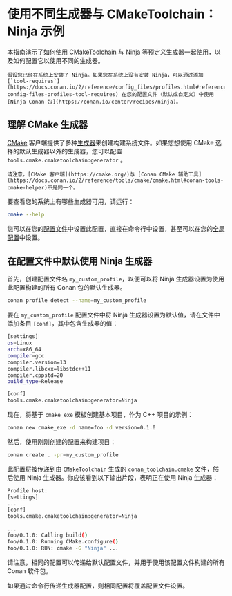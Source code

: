 # 使用不同生成器与 CMakeToolchain：Ninja 示例

本指南演示了如何使用 [CMakeToolchain](https://docs.conan.io/2/reference/tools/cmake/cmaketoolchain.html#conan-tools-cmaketoolchain) 与 [Ninja](https://ninja-build.org/) 等预定义生成器一起使用，以及如何配置它以使用不同的生成器。

```{note}
假设您已经在系统上安装了 Ninja。如果您在系统上没有安装 Ninja，可以通过添加 [`tool-requires`](https://docs.conan.io/2/reference/config_files/profiles.html#reference-config-files-profiles-tool-requires) 在您的配置文件（默认或自定义）中使用 [Ninja Conan 包](https://conan.io/center/recipes/ninja)。
```

## 理解 CMake 生成器

[CMake](https://cmake.org/) 客户端提供了多种[生成器](https://cmake.org/cmake/help/latest/manual/cmake-generators.7.html)来创建构建系统文件。如果您想使用 CMake 选择的默认生成器以外的生成器，您可以配置 `tools.cmake.cmaketoolchain:generator` 。

```{note}
请注意，[CMake 客户端](https://cmake.org/)与 [Conan CMake 辅助工具](https://docs.conan.io/2/reference/tools/cmake/cmake.html#conan-tools-cmake-helper)不是同一个。
```

要查看您的系统上有哪些生成器可用，请运行：

```bash
cmake --help
```

您可以在您的[配置文件](https://docs.conan.io/2/reference/config_files/profiles.html#reference-config-files-profiles-conf)中设置此配置，直接在命令行中设置，甚至可以在您的[全局配置](https://docs.conan.io/2/reference/config_files/global_conf.html#reference-config-files-global-conf-patterns)中设置。

## 在配置文件中默认使用 Ninja 生成器

首先，创建配置文件名 `my_custom_profile`，以便可以将 Ninja 生成器设置为使用此配置构建的所有 Conan 包的默认生成器。

```bash
conan profile detect --name=my_custom_profile
```

要在 `my_custom_profile` 配置文件中将 Ninja 生成器设置为默认值，请在文件中添加条目 `[conf]`，其中包含生成器的值：

```bash
[settings]
os=Linux
arch=x86_64
compiler=gcc
compiler.version=13
compiler.libcxx=libstdc++11
compiler.cppstd=20
build_type=Release

[conf]
tools.cmake.cmaketoolchain:generator=Ninja
```

现在，将基于 `cmake_exe` 模板创建基本项目，作为 C++ 项目的示例：

```bash
conan new cmake_exe -d name=foo -d version=0.1.0
```

然后，使用刚刚创建的配置来构建项目：

```bash
conan create . -pr=my_custom_profile
```

此配置将被传递到由 `CMakeToolchain` 生成的 `conan_toolchain.cmake` 文件，然后使用 Ninja 生成器。你应该看到以下输出片段，表明正在使用 Ninja 生成器：

```bash
Profile host:
[settings]
...
[conf]
tools.cmake.cmaketoolchain:generator=Ninja

...
foo/0.1.0: Calling build()
foo/0.1.0: Running CMake.configure()
foo/0.1.0: RUN: cmake -G "Ninja" ...
```

请注意，相同的配置可以传递给默认配置文件，并用于使用该配置文件构建的所有 Conan 软件包。

如果通过命令行传递生成器配置，则相同配置将覆盖配置文件设置。
